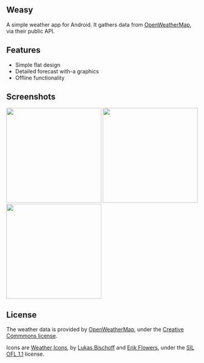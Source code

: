 ## Weasy
 A simple weather app for Android.
 It gathers data from [OpenWeatherMap](http://openweathermap.org/), via their public API.


## Features
* Simple flat design
* Detailed forecast with-a graphics
* Offline functionality

## Screenshots
[<img src="https://i.imgur.com/Ky6dMIN.jpg" width=250>](https://i.imgur.com/Ky6dMIN.jpg)
[<img src="https://i.imgur.com/BQ6kauu.jpg" width=250>](https://i.imgur.com/BQ6kauu.jpg)
[<img src="https://i.imgur.com/KrNr9t7.jpg" width=250>](https://i.imgur.com/KrNr9t7.jpg)


## License

The weather data is provided by [OpenWeatherMap](http://openweathermap.org/), under the <a href='http://creativecommons.org/licenses/by-sa/2.0/'>Creative Commmons license</a>.

Icons are <a href='https://erikflowers.github.io/weather-icons/'>Weather Icons</a>, by <a href='http://www.twitter.com/artill'>Lukas Bischoff</a> and <a href='http://www.twitter.com/Erik_UX'>Erik Flowers</a>, under the <a href='http://scripts.sil.org/OFL'>SIL OFL 1.1</a> license.
